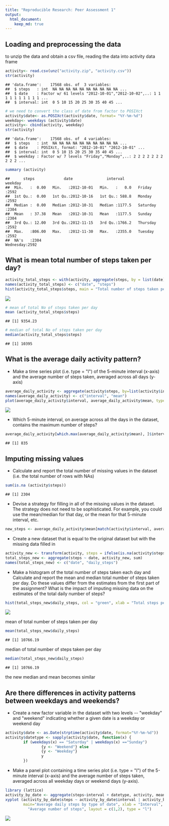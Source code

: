 ```yaml
---
title: "Reproducible Research: Peer Assessment 1"
output: 
  html_document:
    keep_md: true
---
```



## Loading and preprocessing the data
to unzip the data and obtain a csv file, reading the data into activity data frame


```r
activity<- read.csv(unz("activity.zip", "activity.csv"))
str(activity)
```

```
## 'data.frame':	17568 obs. of  3 variables:
##  $ steps   : int  NA NA NA NA NA NA NA NA NA NA ...
##  $ date    : Factor w/ 61 levels "2012-10-01","2012-10-02",..: 1 1 1 1 1 1 1 1 1 1 ...
##  $ interval: int  0 5 10 15 20 25 30 35 40 45 ...
```

```r
# we need to convert the class of date from factor to POSIXct
activity$date<- as.POSIXct(activity$date, format= "%Y-%m-%d")
weekday<- weekdays (activity$date)
activity<- cbind(activity, weekday)
str(activity)
```

```
## 'data.frame':	17568 obs. of  4 variables:
##  $ steps   : int  NA NA NA NA NA NA NA NA NA NA ...
##  $ date    : POSIXct, format: "2012-10-01" "2012-10-01" ...
##  $ interval: int  0 5 10 15 20 25 30 35 40 45 ...
##  $ weekday : Factor w/ 7 levels "Friday","Monday",..: 2 2 2 2 2 2 2 2 2 2 ...
```

```r
summary (activity)
```

```
##      steps             date               interval           weekday    
##  Min.   :  0.00   Min.   :2012-10-01   Min.   :   0.0   Friday   :2592  
##  1st Qu.:  0.00   1st Qu.:2012-10-16   1st Qu.: 588.8   Monday   :2592  
##  Median :  0.00   Median :2012-10-31   Median :1177.5   Saturday :2304  
##  Mean   : 37.38   Mean   :2012-10-31   Mean   :1177.5   Sunday   :2304  
##  3rd Qu.: 12.00   3rd Qu.:2012-11-15   3rd Qu.:1766.2   Thursday :2592  
##  Max.   :806.00   Max.   :2012-11-30   Max.   :2355.0   Tuesday  :2592  
##  NA's   :2304                                           Wednesday:2592
```

## What is mean total number of steps taken per day?

```r
activity_total_steps <- with(activity, aggregate(steps, by = list(date), FUN = sum, na.rm = TRUE))
names(activity_total_steps) <- c("date", "steps")
hist(activity_total_steps$steps, main = "Total number of steps taken per day", xlab = "Total steps taken per day", col = "green", ylim = c(0,20), breaks = seq(0,25000, by=2500))
```

![](PA1_template_files/figure-html/unnamed-chunk-2-1.png)<!-- -->

```r
# mean of total No of steps taken per day
mean (activity_total_steps$steps)
```

```
## [1] 9354.23
```

```r
# median of total No of steps taken per day
median(activity_total_steps$steps)
```

```
## [1] 10395
```

## What is the average daily activity pattern?
- Make a time series plot (i.e. type = "l") of the 5-minute interval (x-axis) and the average number of steps taken, averaged across all days (y-axis)


```r
average_daily_activity <- aggregate(activity$steps, by=list(activity$interval), FUN=mean, na.rm=TRUE)
names(average_daily_activity) <- c("interval", "mean")
plot(average_daily_activity$interval, average_daily_activity$mean, type = "l", col="green", lwd = 2, xlab="Interval", ylab="Average number of steps", main="Average number of steps per intervals")
```

![](PA1_template_files/figure-html/unnamed-chunk-3-1.png)<!-- -->


- Which 5-minute interval, on average across all the days in the dataset, contains the maximum number of steps?



```r
average_daily_activity[which.max(average_daily_activity$mean), ]$interval
```

```
## [1] 835
```

## Imputing missing values

- Calculate and report the total number of missing values in the dataset (i.e. the total number of rows with NAs)


```r
sum(is.na (activity$steps))
```

```
## [1] 2304
```


- Devise a strategy for filling in all of the missing values in the dataset. The strategy does not need to be sophisticated. For example, you could use the mean/median for that day, or the mean for that 5-minute interval, etc.



```r
new_steps <- average_daily_activity$mean[match(activity$interval, average_daily_activity$interval)]
```

- Create a new dataset that is equal to the original dataset but with the missing data filled in


```r
activity_new <- transform(activity, steps = ifelse(is.na(activity$steps), yes = new_steps, no = activity$steps))
total_steps_new <- aggregate(steps ~ date, activity_new, sum)
names(total_steps_new) <- c("date", "daily_steps")
```

- Make a histogram of the total number of steps taken each day and Calculate and report the mean and median total number of steps taken per day. Do these values differ from the estimates from the first part of the assignment? What is the impact of imputing missing data on the estimates of the total daily number of steps?


```r
hist(total_steps_new$daily_steps, col = "green", xlab = "Total steps per day", ylim = c(0,30), main = "Total number of steps taken each day", breaks = seq(0,25000,by=2500))
```

![](PA1_template_files/figure-html/unnamed-chunk-8-1.png)<!-- -->

mean of total number of steps taken per day


```r
mean(total_steps_new$daily_steps)
```

```
## [1] 10766.19
```

median of total number of steps taken per day


```r
median(total_steps_new$daily_steps)
```

```
## [1] 10766.19
```

the new median and mean becomes similar

## Are there differences in activity patterns between weekdays and weekends?

- Create a new factor variable in the dataset with two levels -- "weekday" and "weekend" indicating whether a given date is a weekday or weekend day


```r
activity$date <- as.Date(strptime(activity$date, format="%Y-%m-%d"))
activity$datetype <- sapply(activity$date, function(x) {
        if (weekdays(x) == "Saturday" | weekdays(x) =="Sunday") 
                {y <- "Weekend"} else 
                {y <- "Weekday"}
                y
        })
```

- Make a panel plot containing a time series plot (i.e. type = "l") of the 5-minute interval (x-axis) and the average number of steps taken, averaged across all weekday days or weekend days (y-axis).


```r
library (lattice)
activity_by_date <- aggregate(steps~interval + datetype, activity, mean, na.rm = TRUE)
xyplot (activity_by_date$steps ~ activity_by_date$interval | activity_by_date$datetype,
        main="Average daily steps by type of date", xlab = "Interval", ylab = 
          "Average number of steps", layout = c(1,2), type = "l")
```

![](PA1_template_files/figure-html/unnamed-chunk-12-1.png)<!-- -->





